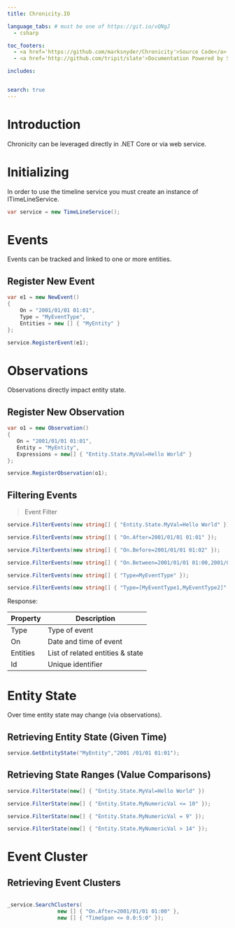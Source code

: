```yaml
---
title: Chronicity.IO

language_tabs: # must be one of https://git.io/vQNgJ
  - csharp

toc_footers:
  - <a href='https://github.com/marksnyder/Chronicity'>Source Code</a>
  - <a href='http://github.com/tripit/slate'>Documentation Powered by Slate</a>

includes:


search: true
---
```


# Introduction

Chronicity can be leveraged directly in .NET Core or via web service.


# Initializing

In order to use the timeline service you must create an instance of ITimeLineService.


```csharp
var service = new TimeLineService();
```

# Events

Events can be tracked and linked to one or more entities.

## Register New Event

```csharp
var e1 = new NewEvent()
{
    On = "2001/01/01 01:01",
    Type = "MyEventType",
    Entities = new [] { "MyEntity" }
};

service.RegisterEvent(e1);

```

# Observations

Observations directly impact entity state.

## Register New Observation

```csharp
var o1 = new Observation()
{
   On = "2001/01/01 01:01",
   Entity = "MyEntity",
   Expressions = new[] { "Entity.State.MyVal=Hello World" }
};

service.RegisterObservation(o1);

```

## Filtering Events


> Event Filter

```csharp
service.FilterEvents(new string[] { "Entity.State.MyVal=Hello World" });

service.FilterEvents(new string[] { "On.After=2001/01/01 01:01" });

service.FilterEvents(new string[] { "On.Before=2001/01/01 01:02" });

service.FilterEvents(new string[] { "On.Between=2001/01/01 01:00,2001/01/01 01:02" });

service.FilterEvents(new string[] { "Type=MyEventType" });

service.FilterEvents(new string[] { "Type=[MyEventType1,MyEventType2]" });

```


Response:

Property  | Description
--------- | ---------
Type | Type of event
On | Date and time of event
Entities | List of related entities & state
Id | Unique identifier


# Entity State

Over time entity state may change (via observations).

## Retrieving Entity State (Given Time)

```csharp
service.GetEntityState("MyEntity","2001 /01/01 01:01");
```

## Retrieving State Ranges (Value Comparisons)

```csharp
service.FilterState(new[] { "Entity.State.MyVal=Hello World" })

service.FilterState(new[] { "Entity.State.MyNumericVal <= 10" });

service.FilterState(new[] { "Entity.State.MyNumericVal = 9" });

service.FilterState(new[] { "Entity.State.MyNumericVal > 14" });

```


# Event Cluster

## Retrieving Event Clusters

```csharp

_service.SearchClusters(
                new [] { "On.After=2001/01/01 01:00" },
                new [] { "TimeSpan <= 0.0:5:0" });

```
